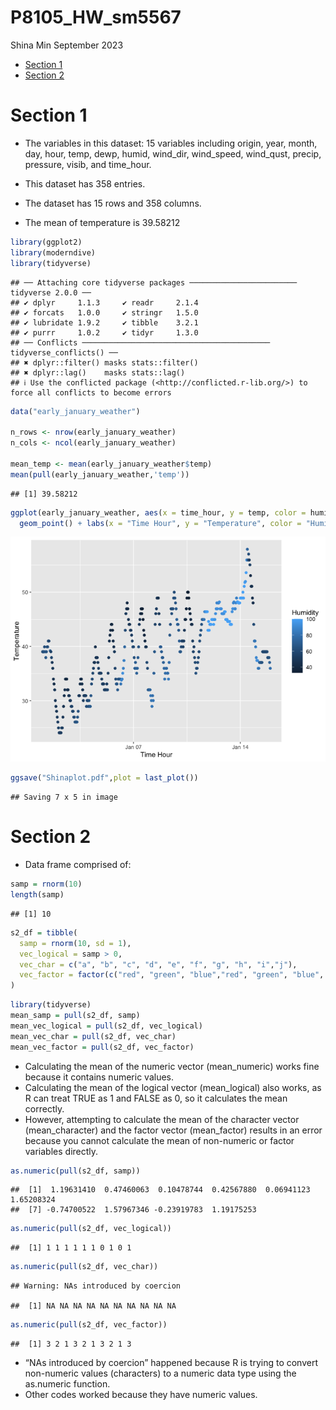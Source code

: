 P8105_HW_sm5567
================
Shina Min
September 2023

- [Section 1](#section-1)
- [Section 2](#section-2)

# Section 1

- The variables in this dataset: 15 variables including origin, year,
  month, day, hour, temp, dewp, humid, wind_dir, wind_speed, wind_qust,
  precip, pressure, visib, and time_hour.

- This dataset has 358 entries.

- The dataset has 15 rows and 358 columns.

- The mean of temperature is 39.58212

``` r
library(ggplot2)
library(moderndive)
library(tidyverse)
```

    ## ── Attaching core tidyverse packages ──────────────────────── tidyverse 2.0.0 ──
    ## ✔ dplyr     1.1.3     ✔ readr     2.1.4
    ## ✔ forcats   1.0.0     ✔ stringr   1.5.0
    ## ✔ lubridate 1.9.2     ✔ tibble    3.2.1
    ## ✔ purrr     1.0.2     ✔ tidyr     1.3.0
    ## ── Conflicts ────────────────────────────────────────── tidyverse_conflicts() ──
    ## ✖ dplyr::filter() masks stats::filter()
    ## ✖ dplyr::lag()    masks stats::lag()
    ## ℹ Use the conflicted package (<http://conflicted.r-lib.org/>) to force all conflicts to become errors

``` r
data("early_january_weather")

n_rows <- nrow(early_january_weather)
n_cols <- ncol(early_january_weather)

mean_temp <- mean(early_january_weather$temp) 
mean(pull(early_january_weather,'temp'))
```

    ## [1] 39.58212

``` r
ggplot(early_january_weather, aes(x = time_hour, y = temp, color = humid)) + 
  geom_point() + labs(x = "Time Hour", y = "Temperature", color = "Humidity")
```

![](p8105_hw1_sm5567_files/figure-gfm/unnamed-chunk-1-1.png)<!-- -->

``` r
ggsave("Shinaplot.pdf",plot = last_plot())
```

    ## Saving 7 x 5 in image

# Section 2

- Data frame comprised of:

``` r
samp = rnorm(10)
length(samp)
```

    ## [1] 10

``` r
s2_df = tibble(
  samp = rnorm(10, sd = 1),
  vec_logical = samp > 0,
  vec_char = c("a", "b", "c", "d", "e", "f", "g", "h", "i","j"),
  vec_factor = factor(c("red", "green", "blue","red", "green", "blue", "red","green","blue", "red"))
)
```

``` r
library(tidyverse)
mean_samp = pull(s2_df, samp)
mean_vec_logical = pull(s2_df, vec_logical)
mean_vec_char = pull(s2_df, vec_char)
mean_vec_factor = pull(s2_df, vec_factor)
```

- Calculating the mean of the numeric vector (mean_numeric) works fine
  because it contains numeric values.
- Calculating the mean of the logical vector (mean_logical) also works,
  as R can treat TRUE as 1 and FALSE as 0, so it calculates the mean
  correctly.
- However, attempting to calculate the mean of the character vector
  (mean_character) and the factor vector (mean_factor) results in an
  error because you cannot calculate the mean of non-numeric or factor
  variables directly.

``` r
as.numeric(pull(s2_df, samp))
```

    ##  [1]  1.19631410  0.47460063  0.10478744  0.42567880  0.06941123  1.65208324
    ##  [7] -0.74700522  1.57967346 -0.23919783  1.19175253

``` r
as.numeric(pull(s2_df, vec_logical))
```

    ##  [1] 1 1 1 1 1 1 0 1 0 1

``` r
as.numeric(pull(s2_df, vec_char))
```

    ## Warning: NAs introduced by coercion

    ##  [1] NA NA NA NA NA NA NA NA NA NA

``` r
as.numeric(pull(s2_df, vec_factor))
```

    ##  [1] 3 2 1 3 2 1 3 2 1 3

- “NAs introduced by coercion” happened because R is trying to convert
  non-numeric values (characters) to a numeric data type using the
  as.numeric function.
- Other codes worked because they have numeric values.
